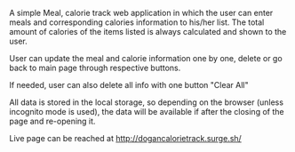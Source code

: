 A simple Meal, calorie track web application in which the user can enter meals and corresponding calories information to his/her list. The total amount of calories of the items listed is always calculated and shown to the user.
<br>

User can update the meal and calorie information one by one, delete or go back to main page through respective buttons.
<br>

If needed, user can also delete all info with one button "Clear All"
<br>

All data is stored in the local storage, so depending on the browser (unless incognito mode is used), the data will be available if after the closing of the page and re-opening it.

Live page can be reached at http://dogancalorietrack.surge.sh/
